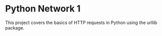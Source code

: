 # Python Network 1

This project covers the basics of HTTP requests in Python using the urllib package.

